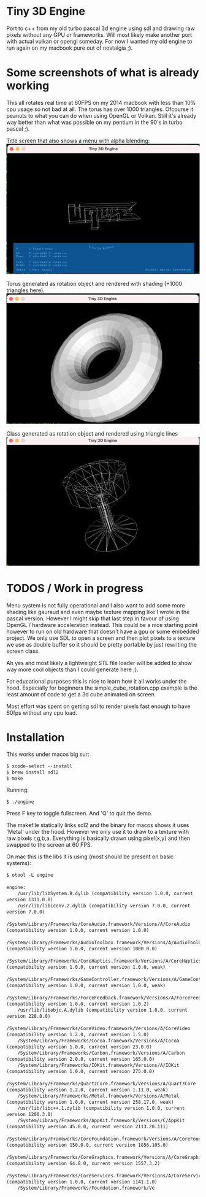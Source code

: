 # Tiny 3D Engine
Port to c++ from my old turbo pascal 3d engine using sdl and drawing raw pixels without any GPU or frameworks.
Will most likely make another port with actual vulkan or opengl someday. For now I wanted my old engine to run
again on my macbook pure out of nostalgia ;).

# Some screenshots of what is already working
This all rotates real time at 60FPS on my 2014 macbook with less than 10% cpu usage so not bad at all.
The torus has over 1000 triangles. Ofcourse it peanuts to what you can do when using OpenGL or Volkan. Still
it's already way better than what was possible on my pentium in the 90's in turbo pascal ;).

Title screen that also shows a menu with alpha blending:
![Menu screen](screens/3dlogo.png?raw=true "Simple logo drawn in 3d")

Torus generated as rotation object and rendered with shading (+1000 triangles here).
![Torus](screens/torus.png?raw=true "Torus with backface culling and shading with normals")

Glass generated as rotation object and rendered using triangle lines
![Glass](screens/rotation_generated_glass.png?raw=true "Glass generated as rotation object, rendered with hollow triangles")

# TODOS / Work in progress
Menu system is not fully operational and I also want to add some more shading like gauraud and even maybe texture mapping like
I wrote in the pascal version. However I might skip that last step in favour of using OpenGL / hardware acceleration instead.
This could be a nice starting point however to run on old hardware that doesn't have a gpu or some embedded project.
We only use SDL to open a screen and then plot pixels to a texture we use as double buffer so it should be pretty portable by just
rewriting the screen class.

Ah yes and most likely a lightweight STL file loader will be added to show way more cool objects than I could generate here ;).


For educational purposes this is nice to learn how it all works under the hood. Especially for beginners the simple_cube_rotation.cpp example
is the least amount of code to get a 3d cube animated on screen.

Most effort was spent on getting sdl to render pixels fast enough to have 60fps without any cpu load. 

# Installation

This works under macos big sur:
```
$ xcode-select --install
$ brew install sdl2
$ make
```

Running:

```
$ ./engine
```

Press F key to toggle fullscreen. And 'Q' to quit the demo.

The makefile statically links sdl2 and the binary for macos shows it uses 'Metal' under the hood. However
we only use it to draw to a texture with raw pixels r,g,b,a. Everything is basically drawn using pixel(x,y) and then
swapped to the screen at 60 FPS.

On mac this is the libs it is using (most should be present on basic systems):
```
$ otool -L engine   

engine:
	/usr/lib/libSystem.B.dylib (compatibility version 1.0.0, current version 1311.0.0)
	/usr/lib/libiconv.2.dylib (compatibility version 7.0.0, current version 7.0.0)
	/System/Library/Frameworks/CoreAudio.framework/Versions/A/CoreAudio (compatibility version 1.0.0, current version 1.0.0)
	/System/Library/Frameworks/AudioToolbox.framework/Versions/A/AudioToolbox (compatibility version 1.0.0, current version 1000.0.0)
	/System/Library/Frameworks/CoreHaptics.framework/Versions/A/CoreHaptics (compatibility version 1.0.0, current version 1.0.0, weak)
	/System/Library/Frameworks/GameController.framework/Versions/A/GameController (compatibility version 1.0.0, current version 1.0.0, weak)
	/System/Library/Frameworks/ForceFeedback.framework/Versions/A/ForceFeedback (compatibility version 1.0.0, current version 1.0.2)
	/usr/lib/libobjc.A.dylib (compatibility version 1.0.0, current version 228.0.0)
	/System/Library/Frameworks/CoreVideo.framework/Versions/A/CoreVideo (compatibility version 1.2.0, current version 1.5.0)
	/System/Library/Frameworks/Cocoa.framework/Versions/A/Cocoa (compatibility version 1.0.0, current version 23.0.0)
	/System/Library/Frameworks/Carbon.framework/Versions/A/Carbon (compatibility version 2.0.0, current version 165.0.0)
	/System/Library/Frameworks/IOKit.framework/Versions/A/IOKit (compatibility version 1.0.0, current version 275.0.0)
	/System/Library/Frameworks/QuartzCore.framework/Versions/A/QuartzCore (compatibility version 1.2.0, current version 1.11.0, weak)
	/System/Library/Frameworks/Metal.framework/Versions/A/Metal (compatibility version 1.0.0, current version 258.17.0, weak)
	/usr/lib/libc++.1.dylib (compatibility version 1.0.0, current version 1200.3.0)
	/System/Library/Frameworks/AppKit.framework/Versions/C/AppKit (compatibility version 45.0.0, current version 2113.20.111)
	/System/Library/Frameworks/CoreFoundation.framework/Versions/A/CoreFoundation (compatibility version 150.0.0, current version 1856.105.0)
	/System/Library/Frameworks/CoreGraphics.framework/Versions/A/CoreGraphics (compatibility version 64.0.0, current version 1557.3.2)
	/System/Library/Frameworks/CoreServices.framework/Versions/A/CoreServices (compatibility version 1.0.0, current version 1141.1.0)
	/System/Library/Frameworks/Foundation.framework/Ve
```

